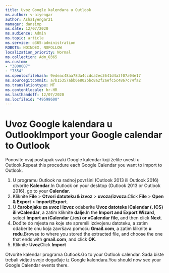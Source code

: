 ```yaml
---
title: Uvoz Google kalendara u Outlook
ms.author: v-aiyengar
author: AshaIyengar21
manager: dansimp
ms.date: 12/07/2020
ms.audience: Admin
ms.topic: article
ms.service: o365-administration
ROBOTS: NOINDEX, NOFOLLOW
localization_priority: Normal
ms.collection: Adm_O365
ms.custom:
- "3800007"
- "7354"
ms.openlocfilehash: 9edeac48aa78da4ccdca2ec3641d4a3f07a04e17
ms.sourcegitcommit: a7b15357abb6e802bbc8a2f2aefc5c4867c74fa2
ms.translationtype: MT
ms.contentlocale: hr-HR
ms.lasthandoff: 12/07/2020
ms.locfileid: "49598600"
---
```

# <a name="import-your-google-calendar-to-outlook"></a><span data-ttu-id="4cba1-102">Uvoz Google kalendara u Outlook</span><span class="sxs-lookup"><span data-stu-id="4cba1-102">Import your Google calendar to Outlook</span></span>

<span data-ttu-id="4cba1-103">Ponovite ovaj postupak svaki Google kalendar koji želite uvesti u Outlook.</span><span class="sxs-lookup"><span data-stu-id="4cba1-103">Repeat this procedure each Google Calendar you want to import to Outlook.</span></span>

1. <span data-ttu-id="4cba1-104">U programu Outlook na radnoj površini (Outlook 2013 ili Outlook 2016) otvorite **Kalendar**.</span><span class="sxs-lookup"><span data-stu-id="4cba1-104">In Outlook on your desktop (Outlook 2013 or Outlook 2016), go to your **Calendar**.</span></span>
1. <span data-ttu-id="4cba1-105">Kliknite **File**  >  **Otvori datoteku & izvoz**  >  **uvoza/izvoza**.</span><span class="sxs-lookup"><span data-stu-id="4cba1-105">Click **File** > **Open & Export** > **Import/Export**.</span></span>
1. <span data-ttu-id="4cba1-106">U **čarobnjaku za uvoz i izvoz** odaberite **Uvoz datoteke iCalendar (. ICS) ili vCalendar**, a zatim kliknite **dalje**.</span><span class="sxs-lookup"><span data-stu-id="4cba1-106">In the **Import and Export Wizard**, select **Import an iCalendar (.ics) or vCalendar file**, and then click **Next**.</span></span>
1. <span data-ttu-id="4cba1-107">Dođite do mjesta na koje ste spremili izdvojenu datoteku, a zatim odaberite onu koja završava pomoću **Gmail.com**, a zatim kliknite **u redu**.</span><span class="sxs-lookup"><span data-stu-id="4cba1-107">Browse to where you stored the extracted file, and choose the one that ends with **gmail.com**, and click **OK**.</span></span>
1. <span data-ttu-id="4cba1-108">Kliknite **Uvoz**</span><span class="sxs-lookup"><span data-stu-id="4cba1-108">Click **Import**</span></span>

<span data-ttu-id="4cba1-109">Otvorite kalendar programa Outlook.</span><span class="sxs-lookup"><span data-stu-id="4cba1-109">Go to your Outlook calendar.</span></span> <span data-ttu-id="4cba1-110">Sada biste trebali vidjeti svoje događaje iz Google kalendara.</span><span class="sxs-lookup"><span data-stu-id="4cba1-110">You should now see your Google Calendar events there.</span></span>
